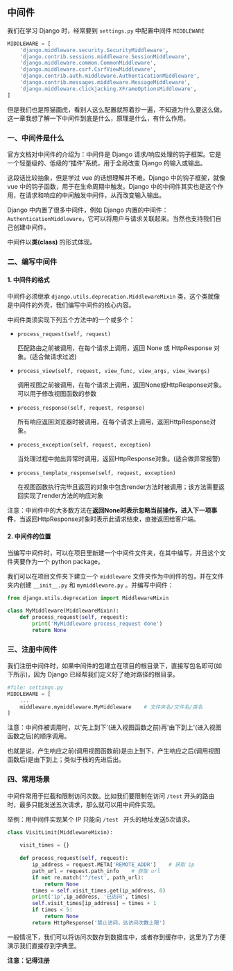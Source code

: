 ## 中间件

我们在学习 Django 时，经常要到 `settings.py` 中配置中间件 `MIDDLEWARE`

```python
MIDDLEWARE = [
    'django.middleware.security.SecurityMiddleware',
    'django.contrib.sessions.middleware.SessionMiddleware',
    'django.middleware.common.CommonMiddleware',
    'django.middleware.csrf.CsrfViewMiddleware',
    'django.contrib.auth.middleware.AuthenticationMiddleware',
    'django.contrib.messages.middleware.MessageMiddleware',
    'django.middleware.clickjacking.XFrameOptionsMiddleware',
]
```

但是我们也是照猫画虎，看别人这么配置就照着抄一遍，不知道为什么要这么做。这一章我想了解一下中间件到底是什么，原理是什么，有什么作用。



### 一、中间件是什么

官方文档对中间件的介绍为：中间件是 Django 请求/响应处理的钩子框架。它是一个轻量级的、低级的“插件”系统，用于全局改变 Django 的输入或输出。

这段话比较抽象，但是学过 vue 的话想理解并不难。Django 中的钩子框架，就像 vue 中的钩子函数，用于在生命周期中触发。Django 中的中间件其实也是这个作用，在请求和响应的中间触发中间件，从而改变输入输出。

Django 中内置了很多中间件，例如 Django 内置的中间件：`AuthenticationMiddleware`，它可以将用户与请求关联起来。当然也支持我们自己创建中间件。

中间件以**类(class)** 的形式体现。



### 二、编写中间件

#### 1. 中间件的格式

中间件必须继承 `django.utils.deprecation.MiddlewareMixin` 类，这个类就像是中间件的外壳，我们编写中间件的核心内容。

中间件类须实现下列五个方法中的一个或多个：

- `process_request(self, request)`

  匹配路由之前被调用，在每个请求上调用，返回 None 或 HttpResponse 对象。(适合做请求过滤)

- `process_view(self, request, view_func, view_args, view_kwargs)`

  调用视图之前被调用，在每个请求上调用，返回None或HttpResponse对象。可以用于修改视图函数的参数

- `process_response(self, request, response)`

  所有响应返回浏览器时被调用，在每个请求上调用，返回HttpResponse对象。

- `process_exception(self, request, exception)`

  当处理过程中抛出异常时调用，返回HttpResponse对象。(适合做异常报警)

- `process_template_response(self, request, exception)`

  在视图函数执行完毕且返回的对象中包含render方法时被调用；该方法需要返回实现了render方法的响应对象

注意：中间件中的大多数方法在**返回None时表示忽略当前操作，进入下一项事件**，当返回HttpResponse对象时表示此请求结束，直接返回给客户端。

#### 2. 中间件的位置

当编写中间件时，可以在项目里新建一个中间件文件夹，在其中编写，并且这个文件夹要作为一个 python package。

我们可以在项目文件夹下建立一个 `middleware` 文件夹作为中间件的包，并在文件夹内创建 `__init__.py` 和 `mymiddleware.py` 。并编写中间件：

```python
from django.utils.deprecation import MiddlewareMixin

class MyMiddleware(MiddlewareMixin):
    def process_request(self, request):
        print('MyMiddleware process_request done')
        return None
```



### 三、注册中间件

我们注册中间件时，如果中间件的包建立在项目的根目录下，直接写包名即可(如下所示)，因为 Django 已经帮我们定义好了绝对路径的根目录。

```python
#file: settings.py
MIDDLEWARE = [
    ...
    middleware.mymiddleware.MyMiddleware	# 文件夹名/文件名/类名	
]
```

注意：中间件被调用时，以'先上到下'(进入视图函数之前)再'由下到上'(进入视图函数之后)的顺序调用。

也就是说，产生响应之前(调用视图函数前)是由上到下，产生响应之后(调用视图函数后)是由下到上；类似于栈的先进后出。



### 四、常用场景

中间件常用于拦截和限制访问次数。比如我们要限制在访问 `/test` 开头的路由时，最多只能发送五次请求，那么就可以用中间件实现。



举例：用中间件实现某个 IP 只能向 `/test ` 开头的地址发送5次请求。

```python
class VisitLimit(MiddlewareMixin):
    
    visit_times = {}
    
    def process_request(self, request):
    	ip_address = request.META['REMOTE_ADDR']	# 获取 ip
        path_url = request.path_info	# 获取 url
        if not re.match('^/test', path_url):
            return None
        times = self.visit_times.get(ip_address, 0)
        print('ip',ip_address, '已访问', times)
        self.visit_times[ip_address] = times + 1
        if times < 5:
            return None
        return HttpResponse('禁止访问，达访问次数上限')      
```

一般情况下，我们可以将访问次数存到数据库中，或者存到缓存中，这里为了方便演示我们直接存到字典里。

**注意：记得注册**
